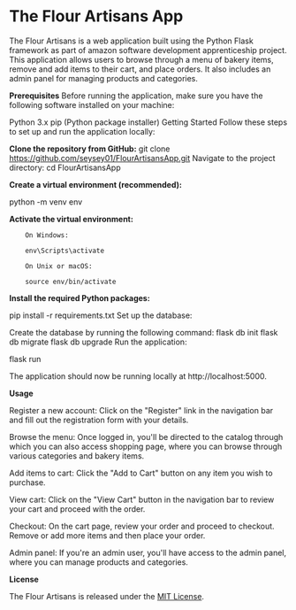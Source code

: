 # The Flour Artisans App

The Flour Artisans is a web application built using the Python Flask framework as part of amazon software development apprenticeship project. 
This application allows users to browse through a menu of bakery items, remove and add items to their cart, and place orders.
It also includes an admin panel for managing products and categories.

**Prerequisites**
Before running the application, make sure you have the following software installed on your machine:

Python 3.x
pip (Python package installer)
Getting Started
Follow these steps to set up and run the application locally:

**Clone the repository from GitHub:**
git clone https://github.com/seysey01/FlourArtisansApp.git
Navigate to the project directory:
cd FlourArtisansApp

**Create a virtual environment (recommended):**

python -m venv env

**Activate the virtual environment:**

        On Windows:
        
        env\Scripts\activate
        
        On Unix or macOS:
        
        source env/bin/activate


**Install the required Python packages:**

pip install -r requirements.txt
Set up the database:

Create the database by running the following command:
flask db init
flask db migrate
flask db upgrade
Run the application:

flask run

The application should now be running locally at http://localhost:5000.

**Usage**

Register a new account: Click on the "Register" link in the navigation bar and fill out the registration form with your details.

Browse the menu: Once logged in, you'll be directed to the catalog through which you can also access shopping page, where you can browse through various categories and bakery items.

Add items to cart: Click the "Add to Cart" button on any item you wish to purchase.

View cart: Click on the "View Cart" button in the navigation bar to review your cart and proceed with the order.

Checkout: On the cart page, review your order and proceed to checkout. Remove or add more items and then place your order.

Admin panel: If you're an admin user, you'll have access to the admin panel, where you can manage products and categories.


**License**

The Flour Artisans is released under the [MIT License](https://opensource.org/license/MIT).